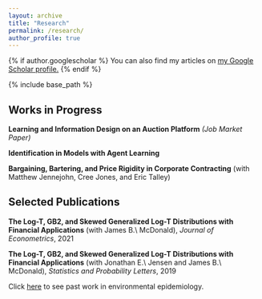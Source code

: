 ```yaml
---
layout: archive
title: "Research"
permalink: /research/
author_profile: true
---
```


{% if author.googlescholar %}
  You can also find my articles on <u><a href="{{author.googlescholar}}">my Google Scholar profile</a>.</u>
{% endif %}

{% include base_path %}

## Works in Progress
<b>Learning and Information Design on an Auction Platform</b> <i>(Job Market Paper)</i>

<b>Identification in Models with Agent Learning</b>

<b>Bargaining, Bartering, and Price Rigidity in Corporate Contracting</b> (with Matthew Jennejohn, Cree Jones, and Eric Talley)


## Selected Publications
<b>The Log-T, GB2, and Skewed Generalized Log-T Distributions with Financial Applications</b> (with James B.\ McDonald), <i>Journal of Econometrics</i>, 2021

<b>The Log-T, GB2, and Skewed Generalized Log-T Distributions with Financial Applications</b> (with Jonathan E.\ Jensen and James B.\ McDonald), <i>Statistics and Probability Letters</i>, 2019


Click [here](https://doi.org/10.1289/EHP4438) to see past work in environmental epidemiology.
